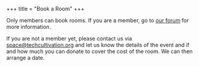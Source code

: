+++
title = "Book a Room"
+++

Only members can book rooms.
If you are a member, go to [our forum](https://cultivationspace.discourse.group/t/booking-rooms-in-the-cultivation-space/101) for more information.

If you are not a member yet, please contact us via <space@techcultivation.org> and let us know the details of the event and if and how much you can donate to cover the cost of the room. We can then arrange a date.
